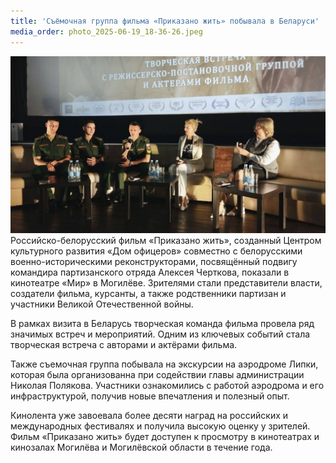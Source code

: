 ```yaml
---
title: 'Съёмочная группа фильма «Приказано жить» побывала в Беларуси'
media_order: photo_2025-06-19_18-36-26.jpeg
---
```


![photo_2025-06-19_18-36-26](photo_2025-06-19_18-36-26.jpeg "photo_2025-06-19_18-36-26")
Российско-белорусский фильм «Приказано жить», созданный Центром культурного развития «Дом офицеров» совместно с белорусскими военно-историческими реконструкторами, посвящённый подвигу командира партизанского отряда Алексея Черткова, показали в кинотеатре «Мир» в Могилёве. Зрителями стали представители власти, создатели фильма, курсанты, а также родственники партизан и участники Великой Отечественной войны. 

В рамках визита в Беларусь творческая команда фильма провела ряд значимых встреч и мероприятий. Одним из ключевых событий стала творческая встреча с авторами и актёрами фильма. 
 
Также съемочная группа побывала на экскурсии на аэродроме Липки, которая была организованна при содействии главы администрации Николая Полякова. Участники ознакомились с работой аэродрома и его инфраструктурой, получив новые впечатления и полезный опыт.

Кинолента уже завоевала более десяти наград на российских и международных фестивалях и получила высокую оценку у зрителей. Фильм «Приказано жить» будет доступен к просмотру в кинотеатрах и кинозалах Могилёва и Могилёвской области в течение года.
